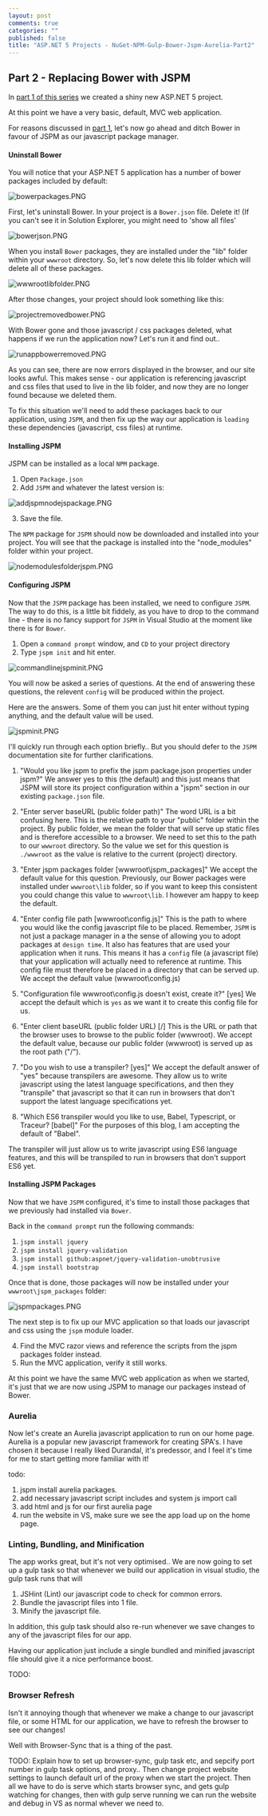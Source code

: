 ```yaml
---
layout: post
comments: true
categories: ""
published: false
title: "ASP.NET 5 Projects - NuGet-NPM-Gulp-Bower-Jspm-Aurelia-Part2"
---
```




## Part 2 - Replacing Bower with JSPM

In [part 1 of this series](http://darrelltunnell.net/blog/2015/08/16/aurelia-and-asp-net-5-mvc) we created a shiny new ASP.NET 5 project.

At this point we have a very basic, default, MVC web application.

For reasons discussed in [part 1](http://darrelltunnell.net/blog/2015/08/16/aurelia-and-asp-net-5-mvc), let's now go ahead and ditch Bower in favour of JSPM as our javascript package manager.

#### Uninstall Bower
You will notice that your ASP.NET 5 application has a number of bower packages included by default:

![bowerpackages.PNG]({{site.baseurl}}/assets/posts/bowerpackages.PNG)

First, let's uninstall Bower. In your project is a `Bower.json` file. Delete it! (If you can't see it in Solution Explorer, you might need to 'show all files'

![bowerjson.PNG]({{site.baseurl}}/assets/posts/bowerjson.PNG)

When you install `Bower` packages, they are installed under the "lib" folder within your `wwwroot` directory. So, let's now delete this lib folder which will delete all of these packages.

![wwwrootlibfolder.PNG]({{site.baseurl}}/assets/posts/wwwrootlibfolder.PNG)

After those changes, your project should look something like this:

![projectremovedbower.PNG]({{site.baseurl}}/assets/posts/projectremovedbower.PNG)

With Bower gone and those javascript / css packages deleted, what happens if we run the application now? Let's run it and find out..

![runappbowerremoved.PNG]({{site.baseurl}}/source/assets/posts/runappbowerremoved.PNG)

As you can see, there are now errors displayed in the browser, and our site looks awful. This makes sense - our application is referencing javascript and css files that used to live in the lib folder, and now they are no longer found because we deleted them. 

To fix this situation we'll need to add these packages back to our application, using `JSPM`, and then fix up the way our application is `loading` these dependencies (javascript, css files) at runtime. 

#### Installing JSPM

JSPM can be installed as a local `NPM` package.

1. Open `Package.json`
2. Add `JSPM` and whatever the latest version is:

![addjspmnodejspackage.PNG]({{site.baseurl}}/assets/posts/addjspmnodejspackage.PNG)

3. Save the file. 

The `NPM` package for `JSPM` should now be downloaded and installed into your project. You will see that the package is installed into the "node_modules" folder within your project.

![nodemodulesfolderjspm.PNG]({{site.baseurl}}/assets/posts/nodemodulesfolderjspm.PNG)

#### Configuring JSPM

Now that the `JSPM` package has been installed, we need to configure `JSPM`.
The way to do this, is a little bit fiddely, as you have to drop to the command line - there is no fancy support for `JSPM` in Visual Studio at the moment like there is for `Bower`. 

1. Open a `command prompt` window, and `CD` to your project directory
2. Type `jspm init` and hit enter.

![commandlinejspminit.PNG]({{site.baseurl}}/assets/posts/commandlinejspminit.PNG)

You will now be asked a series of questions. At the end of answering these questions, the relevent `config` will be produced within the project.

Here are the answers. Some of them you can just hit enter without typing anything, and the default value will be used.

![jspminit.PNG]({{site.baseurl}}/assets/posts/jspminit.PNG)

I'll quickly run through each option briefly.. But you should defer to the `JSPM` documentation site for further clarifications.

1. "Would you like jspm to prefix the jspm package.json properties under jspm?"
We answer yes to this (the default) and this just means that JSPM will store its project configuration within a "jspm" section in our existing `package.json` file.

2. "Enter server baseURL (public folder path)"
The word URL is a bit confusing here. This is the relative path to your "public" folder within the project. By public folder, we mean the folder that will serve up static files and is therefore accessible to a browser. We need to set this to the path to our `wwwroot` directory. So the value we set for this question is `./wwwroot` as the value is relative to the current (project) directory.

3. "Enter jspm packages folder [wwwroot\jspm_packages]"
We accept the default value for this question. Previously, our Bower packages were installed under `wwwroot\lib` folder, so if you want to keep this consistent you could change this value to `wwwroot\lib`. I however am happy to keep the default.

4. "Enter config file path [wwwroot\config.js]"
This is the path to where you would like the config javascript file to be placed. Remember, `JSPM` is not just a package manager in a the sense of allowing you to adopt packages at `design time`. It also has features that are used your application when it runs. This means it has a `config` file (a javascript file) that your application will actually need to reference at runtime. This config file must therefore be placed in a directory that can be served up. We accept the default value (wwwroot\config.js)  

5. "Configuration file wwwroot\config.js doesn't exist, create it?" [yes]
We accept the default which is `yes` as we want it to create this config file for us.

6. "Enter client baseURL (public folder URL) [/]
This is the URL or path that the browser uses to browse to the public folder (wwwroot). We accept the default value, because our public folder (wwwroot) is served up as the root path ("/").

7. "Do you wish to use a transpiler? [yes]"
We accept the default answer of "yes" because transpilers are awesome. They allow us to write javascript using the latest language specifications, and then they "transpile" that javascript so that it can run in browsers that don't support the latest language specifications yet.

8. "Which ES6 transpiler would you like to use, Babel, Typescript, or Traceur? [babel]"
For the purposes of this blog, I am accepting the default of "Babel". 

The transpiler will just allow us to write javascript using ES6 language features, and this will be transpiled to run in browsers that don't support ES6 yet.

#### Installing JSPM Packages

Now that we have `JSPM` configured, it's time to install those packages that we previously had installed via `Bower`.

Back in the `command prompt` run the following commands:

1. `jspm install jquery`
2. `jspm install jquery-validation`
3. `jspm install github:aspnet/jquery-validation-unobtrusive`
2. `jspm install bootstrap`

Once that is done, those packages will now be installed under your `wwwroot\jspm_packages` folder:

![jspmpackages.PNG]({{site.baseurl}}/assets/posts/jspmpackages.PNG)

The next step is to fix up our MVC application so that loads our javascript and css using the `jspm` module loader.




4. Find the MVC razor views and reference the scripts from the jspm packages folder instead.
5. Run the MVC application, verify it still works.

At this point we have the same MVC web application as when we started, it's just that we are now using JSPM to manage our packages instead of Bower.

### Aurelia

Now let's create an Aurelia javascript application to run on our home page.
Aurelia is a popular new javascript framework for creating SPA's. I have chosen it because I really liked Durandal, it's predessor, and I feel it's time for me to start getting more familiar with it!

todo:
1. jspm install aurelia packages.
2. add necessary javascript script includes and system js import call
3. add html and js for our first aurelia page
4. run the website in VS, make sure we see the app load up on the home page.

### Linting, Bundling, and Minification
The app works great, but it's not very optimised.. 
We are now going to set up a gulp task so that whenever we build our application in visual studio, the gulp task runs that will

1. JSHint (Lint) our javascript code to check for common errors.
2. Bundle the javascript files into 1 file.
3. Minify the javascript file.

In addition, this gulp task should also re-run whenever we save changes to any of the javascript files for our app.

Having our application just include a single bundled and minified javascript file should give it a nice performance boost.

TODO:

### Browser Refresh
Isn't it annoying though that whenever we make a change to our javascript file, or some HTML for our application, we have to refresh the browser to see our changes!

Well with Browser-Sync that is a thing of the past.

TODO: Explain how to set up browser-sync, gulp task etc, and sepcify port number in gulp task options, and proxy.. Then change project website settings to launch default url of the proxy when we start the project. Then all we have to do is serve which starts browser sync, and gets gulp watching for changes, then with gulp serve running we can run the website and debug in VS as normal whever we need to.
